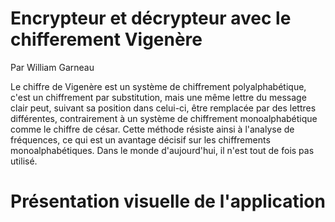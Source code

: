 # Encrypteur et décrypteur avec le chifferement Vigenère
Par William Garneau

Le chiffre de Vigenère est un système de chiffrement polyalphabétique, c'est un chiffrement par substitution, mais une même lettre du message clair peut, suivant sa position dans celui-ci, être remplacée par des lettres différentes, contrairement à un système de chiffrement monoalphabétique comme le chiffre de césar. Cette méthode résiste ainsi à l'analyse de fréquences, ce qui est un avantage décisif sur les chiffrements monoalphabétiques. Dans le monde d'aujourd'hui, il n'est tout de fois pas utilisé.

# Présentation visuelle de l'application
